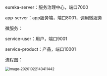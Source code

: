 eureka-server：服务治理中心，端口7000

app-server：app服务端，端口8001，调用微服务

微服务：

service-user：用户，端口9001

service-product：产品，端口10001

流程图：

<img src="C:\Users\admin\AppData\Roaming\Typora\typora-user-images\image-20201022143411442.png" alt="image-20201022143411442" style="zoom:80%;" />

